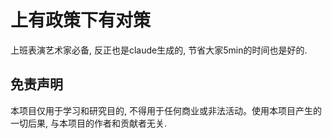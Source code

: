 # 上有政策下有对策

上班表演艺术家必备, 反正也是claude生成的, 节省大家5min的时间也是好的.

## 免责声明
本项目仅用于学习和研究目的, 不得用于任何商业或非法活动。使用本项目产生的一切后果, 与本项目的作者和贡献者无关.
